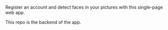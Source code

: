Register an account and detect faces in your pictures with this single-page web app. 

This repo is the backend of the app.
